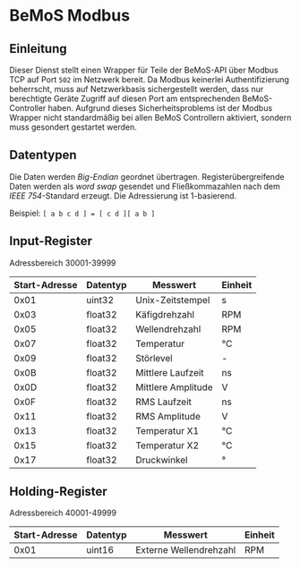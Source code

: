 # BeMoS Modbus
## Einleitung
Dieser Dienst stellt einen Wrapper für Teile der BeMoS-API über Modbus TCP auf Port `502` im Netzwerk bereit. Da Modbus keinerlei Authentifizierung beherrscht, muss auf Netzwerkbasis sichergestellt werden, dass nur berechtigte Geräte Zugriff auf diesen Port am entsprechenden BeMoS-Controller haben. Aufgrund dieses Sicherheitsproblems ist der Modbus Wrapper nicht standardmäßig bei allen BeMoS Controllern aktiviert, sondern muss gesondert gestartet werden.

## Datentypen
Die Daten werden *Big-Endian* geordnet übertragen. Registerübergreifende Daten werden als *word swap* gesendet und Fließkommazahlen nach dem *IEEE 754*-Standard erzeugt. Die Adressierung ist 1-basierend.

Beispiel: `[ a b c d ] = [ c d ][ a b ]`

## Input-Register
Adressbereich 30001-39999

| Start-Adresse | Datentyp      | Messwert           | Einheit |
| ------------- | ------------- | ------------------ | ------- |
| 0x01          | uint32        | Unix-Zeitstempel   | s       |
| 0x03          | float32       | Käfigdrehzahl      | RPM     |
| 0x05          | float32       | Wellendrehzahl     | RPM     |
| 0x07          | float32       | Temperatur         | °C      |
| 0x09          | float32       | Störlevel          | -       |
| 0x0B          | float32       | Mittlere Laufzeit  | ns      |
| 0x0D          | float32       | Mittlere Amplitude | V       |
| 0x0F          | float32       | RMS Laufzeit       | ns      |
| 0x11          | float32       | RMS Amplitude      | V       |
| 0x13          | float32       | Temperatur X1      | °C      |
| 0x15          | float32       | Temperatur X2      | °C      |
| 0x17          | float32       | Druckwinkel        | °       |

## Holding-Register
Adressbereich 40001-49999

| Start-Adresse | Datentyp      | Messwert               | Einheit |
| ------------- | ------------- | ---------------------- | ------- |
| 0x01          | uint16        | Externe Wellendrehzahl | RPM     |
